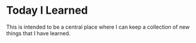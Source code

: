 # Today I Learned
This is intended to be a central place where I can keep a collection of new things that I have learned.  


